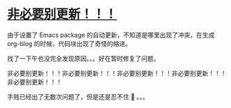 # [非必要别更新！！！](https://github.com/VandeeFeng/gitmemo/issues/41)

由于设置了 Emacs package 的自动更新，不知道是哪里出现了冲突，在生成 org-blog 的时候，代码块出现了奇怪的缩进。

找了一下午也没完全发现原因。。。好在暂时修复了问题。

非必要别更新！！！非必要别更新！！！非必要别更新！！！非必要别更新！！！非必要别更新！！！

手贱已经出了无数次问题了，但是还是忍不住 🤣 。。。